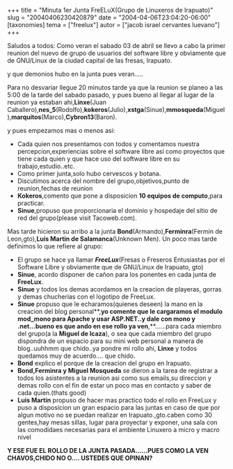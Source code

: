 +++
title = "Minuta 1er Junta FreELuX(Grupo de Linuxeros de Irapuato)"
slug = "20040406230420879"
date = "2004-04-06T23:04:20-06:00"
[taxonomies]
tema = ["freelux"]
autor = ["jacob israel cervantes luevano"]
+++

Saludos a todos:
Como veran el sabado 03 de abril se llevo a cabo la primer reunion del
nuevo de grupo de usuarios del software libre y obviamente que de
GNU/Linux de la ciudad capital de las fresas, Irapuato.

y que demonios hubo en la junta pues veran.....


<!-- more -->
Para no desvariar llegue 20 minutos tarde ya que la reunion se planeo a
las 5:00 de la tarde del sabado pasado, y pues bueno al llegar al lugar
de la reunion ya estaban ahi,**Linxe**(Juan
Caballero),**nes_5**(Rodolfo),**kokeros**(Julio),**xstga**(Sinue),**mmosqueda**(Miguel),**marquitos**(Marco),**Cybron13**(Baron).

y pues empezamos mas o menos asi:

-   Cada quien nos presentamos con todos y comentamos nuestra
    percepcion,experiencias sobre el software libre asi como proyectos
    que tiene cada quien y que hace uso del software libre en su
    trabajo,estudio..etc.
-   Como primer junta,solo hubo cervescos y botana.
-   Discutimos acerca del nombre del grupo,objetivos,punto de
    reunion,fechas de reunion
-   **Kokeros**,comento que pone a disposicion **10 equipos de
    computo**,para practicar.
-   **Sinue**,propuso que proporcionaria el dominio y hospedaje del
    sitio de red del grupo(please visit Tacoweb.com).

Mas tarde hicieron su arribo a la junta
**Bond**(Armando),**Ferminra**(Fermin de Leon,gto),**Luis Martin de
Salamanca**(Unknown Men).
Un poco mas tarde definimos lo que refiere al grupo:

-   El grupo se hace ya llamar ***FreeLux***(Fresas o Freseros
    Entusiastas por el Software Libre y obviamente que de GNU/Linux de
    Irapuato, gto)
-   **Sinue**, acordo disponer de cañon para los ponentes en cada junta
    de **FreeLux**.
-   **Sinue** y todos los demas acordamos en la creacion de playeras,
    gorras y demas chucherias con el logotipo de FreeLux.
-   **Sinue** propuso que le echaramos(quienes deseen) la mano en la
    creacion del blog personal**,**yo comente que le cargaramos el
    modulo mod_mono para Apache y usar ASP.NET..y dale con mono y
    .net...bueno es que ando en ese rollo ya ven**,**......para cada
    miembro del grupo(a la **Miguel de Icaza**), o sea que cada miembro
    del grupo dispondra de un espacio para su mini web personal a manera
    de blog..uuhhmm que chido..ya pondre mi rollo ahi, **Linxe** y todos
    quedamos muy de acuerdo.... que chido.
-   **Bond** explico el porque de la creacion del grupo en Irapuato.
-   **Bond,Ferminra y Miguel Mosqueda** se dieron a la tarea de
    registrar a todos los asistentes a la reunion asi como sus emails,su
    direccion y demas rollo con el fin de estar un poco mas en contacto
    y saber de cada quien.(thats good)
-   **Luis Martin** propuso de hacer mas practico todo el rollo en
    FreeLux y puso a disposicion un gran espacio para las juntas en caso
    de que por algun motivo no se puedan realizar en Irapuato.,gto.caben
    como 30 gentes,hay mesas sillas, lugar para proyectar y exponer, una
    sala con las comodidaes necesarias para el ambiente Linuxero a micro
    y macro nivel



**Y ESE FUE EL ROLLO DE LA JUNTA PASADA......PUES COMO LA VEN
CHAVOS,CHIDO NO O.... USTEDES QUE OPINAN?**
